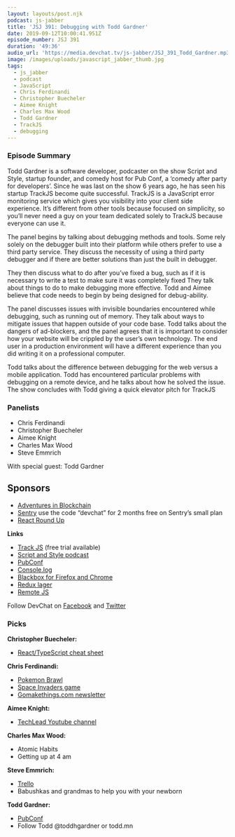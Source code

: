 ```yaml
---
layout: layouts/post.njk
podcast: js-jabber
title: 'JSJ 391: Debugging with Todd Gardner'
date: 2019-09-12T10:00:41.951Z
episode_number: JSJ 391
duration: '49:36'
audio_url: 'https://media.devchat.tv/js-jabber/JSJ_391_Todd_Gardner.mp3'
image: /images/uploads/javascript_jabber_thumb.jpg
tags:
  - js_jabber
  - podcast
  - JavaScript
  - Chris Ferdinandi
  - Christopher Buecheler
  - Aimee Knight
  - Charles Max Wood
  - Todd Gardner
  - TrackJS
  - debugging
---
```

### **Episode Summary**

Todd Gardner is a software developer, podcaster on the show Script and Style, startup founder,  and comedy host for Pub Conf, a ‘comedy after party for developers’. Since he was last on the show 6 years ago, he has seen his startup TrackJS become quite successful. TrackJS is a JavaScript error monitoring service which gives you visibility into your client side experience. It’s different from other tools because focused on simplicity, so you’ll never need a guy on your team dedicated solely to TrackJS because everyone can use it.

The panel begins by talking about debugging methods and tools. Some rely solely on the debugger built into their platform while others prefer to use a third party service. They discuss the necessity of using a third party debugger and if there are better solutions than just the built in debugger. 

They then discuss what to do after you’ve fixed a bug, such as if it is necessary to write a test to make sure it was completely fixed They talk about things to do to make debugging more effective. Todd and Aimee believe that code needs to begin by being designed for debug-ability. 

The panel discusses issues with invisible boundaries encountered while debugging, such as running out of memory. They talk about ways to mitigate issues that happen outside of your code base. Todd talks about the dangers of ad-blockers, and the panel agrees that it is important to consider how your website will be crippled by the user’s own technology. The end user in a production environment will have a different experience than you did writing it on a professional computer. 

Todd talks about the difference between debugging for the web versus a mobile application. Todd has encountered particular problems with debugging on a remote device, and he talks about how he solved the issue. The show concludes with Todd giving a quick elevator pitch for TrackJS


### **Panelists**



*   Chris Ferdinandi
*   Christopher Buecheler
*   Aimee Knight
*   Charles Max Wood
*   Steve Emmrich

With special guest: Todd Gardner


## **Sponsors**



*   [Adventures in Blockchain](https://devchat.tv/adventures-in-blockchain/)
*   [Sentry](http://sentry.io/) use the code “devchat” for 2 months free on Sentry’s small plan
*   [React Round Up](https://devchat.tv/react-round-up/)

**Links**



*   [Track JS](https://trackjs.com/) (free trial available)
*   [Script and Style podcast](https://davidwalsh.name/script-style-0)
*   [PubConf](https://pubconf.io/)
*   [Console.log](https://developer.mozilla.org/en/docs/Web/API/Console/log)
*   [Blackbox for Firefox and Chrome](https://hacks.mozilla.org/2013/08/new-features-of-firefox-developer-tools-episode-25/)
*   [Redux lager](https://www.npmjs.com/package/redux-lager)
*   [Remote JS ](https://remotejs.com/)

Follow DevChat on [Facebook](https://www.facebook.com/DevChattv/?__tn__=%2Cd%2CP-R&eid=ARDBDrBnK71PDmx_8gE_IeIEo5SnM7cyzylVBjAwfaOo1ck_6q3GXuRBfaUQZaWVvFGyEVjrhDwnS_tV) and [Twitter](https://twitter.com/devchattv?lang=en)


### **Picks**

**Christopher Buecheler:**



*   [React/TypeScript cheat sheet ](https://github.com/typescript-cheatsheets/react-typescript-cheatsheet)

**Chris Ferdinandi:**



*   [Pokemon Brawl ](https://hecmocer-pro.github.io/pokemonBrawl/)
*   [Space Invaders game](https://andreamaille.github.io/space-invaders/)
*   [Gomakethings.com newsletter](https://gomakethings.com/articles/)

**Aimee Knight:**



*   [TechLead Youtube channel](https://www.youtube.com/techlead?sub_confirmation=1)

**Charles Max Wood:**



*   Atomic Habits
*   Getting up at 4 am

**Steve Emmrich:**



*   [Trello](https://trello.com/)
*   Babushkas and grandmas to help you with your newborn

**Todd Gardner:**



*   [PubConf](https://pubconf.io/)
*   Follow Todd @toddhgardner or todd.mn

<!-- Docs to Markdown version 1.0β17 -->
